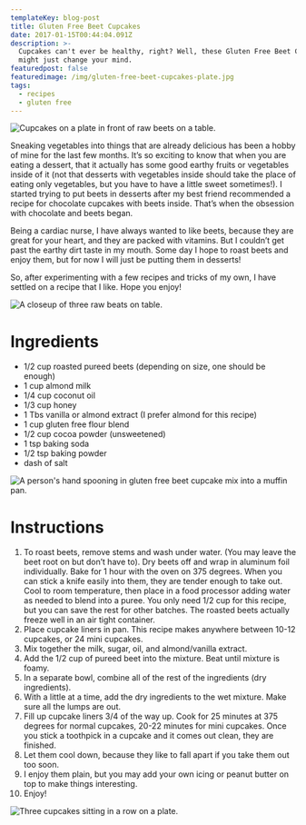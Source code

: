 ```yaml
---
templateKey: blog-post
title: Gluten Free Beet Cupcakes
date: 2017-01-15T00:44:04.091Z
description: >-
  Cupcakes can't ever be healthy, right? Well, these Gluten Free Beet Cupcakes
  might just change your mind.
featuredpost: false
featuredimage: /img/gluten-free-beet-cupcakes-plate.jpg
tags:
  - recipes
  - gluten free
---
```

![Cupcakes on a plate in front of raw beets on a table.](/img/gluten-free-beet-cupcakes-plate.jpg "The final result! And yes, these Gluten Free Beet Cupcakes taste just as good as they look.")

Sneaking vegetables into things that are already delicious has been a hobby of mine for the last few months. It’s so exciting to know that when you are eating a dessert, that it actually has some good earthy fruits or vegetables inside of it (not that desserts with vegetables inside should take the place of eating only vegetables, but you have to have a little sweet sometimes!). I started trying to put beets in desserts after my best friend recommended a recipe for chocolate cupcakes with beets inside. That’s when the obsession with chocolate and beets began.

Being a cardiac nurse, I have always wanted to like beets, because they are great for your heart, and they are packed with vitamins. But I couldn’t get past the earthy dirt taste in my mouth. Some day I hope to roast beets and enjoy them, but for now I will just be putting them in desserts!

So, after experimenting with a few recipes and tricks of my own, I have settled on a recipe that I like.  Hope you enjoy!

![A closeup of three raw beats on table.](/img/three-beats.jpg "A know, it sounds crazy, but you won't regret it. Just add beets, and your cupcakes will be just that much healthier.")

# Ingredients

* 1/2 cup roasted pureed beets (depending on size, one should be enough)
* 1 cup almond milk
* 1/4 cup coconut oil
* 1/3 cup honey
* 1 Tbs vanilla or almond extract (I prefer almond for this recipe)
* 1 cup gluten free flour blend
* 1/2 cup cocoa powder (unsweetened)
* 1 tsp baking soda
* 1/2 tsp baking powder
* dash of salt

![A person's hand spooning in gluten free beet cupcake mix into a muffin pan.](/img/gluten-free-cupcakes-mix.jpg "Yes, it looks a bit beet-ish, but once they are cooked, it looks more like a slightly red-tinted chocolate cupcake.")

# Instructions

1. To roast beets, remove stems and wash under water. (You may leave the beet root on but don’t have to). Dry beets off and wrap in aluminum foil individually.  Bake for 1 hour with the oven on 375 degrees. When you can stick a knife easily into them, they are tender enough to take out.  Cool to room temperature, then place in a food processor adding water as needed to blend into a puree. You only need 1/2 cup for this recipe, but you can save the rest for other batches. The roasted beets actually freeze well in an air tight container.
2. Place cupcake liners in pan. This recipe makes anywhere between 10-12 cupcakes, or 24 mini cupcakes.
3. Mix together the milk, sugar, oil, and almond/vanilla extract.
4. Add the 1/2 cup of pureed beet into the mixture. Beat until mixture is foamy.
5. In a separate bowl, combine all of the rest of the ingredients (dry ingredients).
6. With a little at a time, add the dry ingredients to the wet mixture.  Make sure all the lumps are out.
7. Fill up cupcake liners 3/4 of the way up.  Cook for 25 minutes at 375 degrees for normal cupcakes, 20-22 minutes for mini cupcakes. Once you stick a toothpick in a cupcake and it comes out clean, they are finished.
8. Let them cool down, because they like to fall apart if you take them out too soon.
9. I enjoy them plain, but you may add your own icing or peanut butter on top to make things interesting.
10. Enjoy!

![Three cupcakes sitting in a row on a plate.](/img/gluten-free-beet-cupcakes.jpg "Check that out! Looking at those cupcakes, you wouldn't even think they were gluten free or made with beets!")
